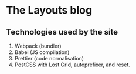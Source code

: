 # The Layouts blog

## Technologies used by the site

1. Webpack (bundler)
2. Babel (JS compilation)
3. Prettier (code normalisation)
4. PostCSS with Lost Grid, autoprefixer, and reset.


